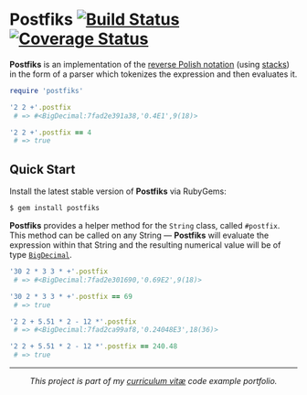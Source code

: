 # Postfiks [![Build Status](https://travis-ci.org/rafalchmiel/postfiks.svg?branch=master)](https://travis-ci.org/rafalchmiel/postfix) [![Coverage Status](https://img.shields.io/coveralls/rafalchmiel/postfiks.svg)](https://coveralls.io/r/rafalchmiel/postfix)
**Postfiks** is an implementation of the [reverse Polish notation](http://en.wikipedia.org/wiki/Reverse_Polish_notation) (using [stacks](http://en.wikipedia.org/wiki/Stack_(data_structure))) in the form of a parser which tokenizes the expression and then evaluates it.

```ruby
require 'postfiks'

'2 2 +'.postfix
 # => #<BigDecimal:7fad2e391a38,'0.4E1',9(18)>

'2 2 +'.postfix == 4
 # => true
```

## Quick Start
Install the latest stable version of **Postfiks** via RubyGems:

```bash
$ gem install postfiks
```

**Postfiks** provides a helper method for the `String` class, called `#postfix`. This method can be called on any String — **Postfiks** will evaluate the expression within that String and the resulting numerical value will be of type [`BigDecimal`](http://www.ruby-doc.org/stdlib-2.1.2/libdoc/bigdecimal/rdoc/BigDecimal.html).

```ruby
'30 2 * 3 3 * +'.postfix
 # => #<BigDecimal:7fad2e301690,'0.69E2',9(18)>

'30 2 * 3 3 * +'.postfix == 69
 # => true

'2 2 + 5.51 * 2 - 12 *'.postfix
 # => #<BigDecimal:7fad2ca99af8,'0.24048E3',18(36)>

'2 2 + 5.51 * 2 - 12 *'.postfix == 240.48
 # => true
```

---

*<p align="center">This project is part of my [curriculum vitæ](http://git.io/rafal) code example portfolio.</p>*
